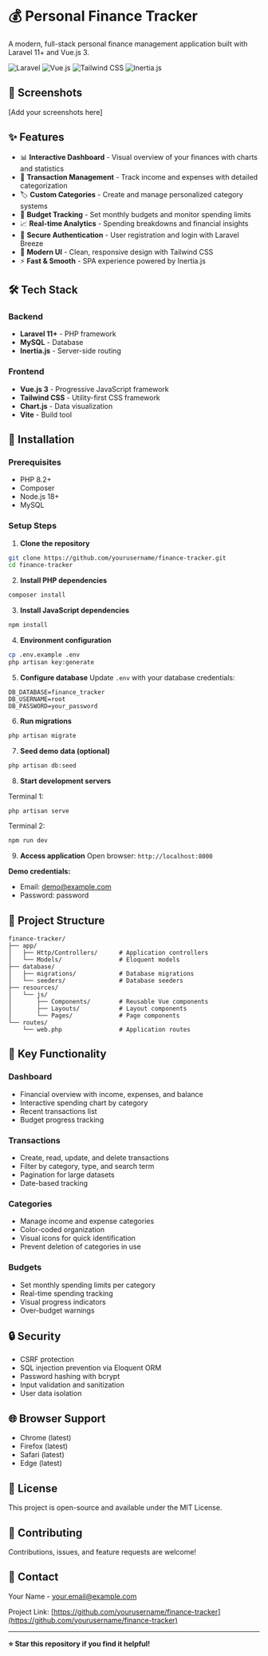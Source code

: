 # 💰 Personal Finance Tracker

A modern, full-stack personal finance management application built with Laravel 11+ and Vue.js 3.

![Laravel](https://img.shields.io/badge/Laravel-11+-FF2D20?style=flat&logo=laravel&logoColor=white)
![Vue.js](https://img.shields.io/badge/Vue.js-3-4FC08D?style=flat&logo=vue.js&logoColor=white)
![Tailwind CSS](https://img.shields.io/badge/Tailwind-3-38B2AC?style=flat&logo=tailwind-css&logoColor=white)
![Inertia.js](https://img.shields.io/badge/Inertia.js-Latest-9553E9?style=flat)

## 📸 Screenshots

[Add your screenshots here]

## ✨ Features

-   📊 **Interactive Dashboard** - Visual overview of your finances with charts and statistics
-   💸 **Transaction Management** - Track income and expenses with detailed categorization
-   🏷️ **Custom Categories** - Create and manage personalized category systems
-   🎯 **Budget Tracking** - Set monthly budgets and monitor spending limits
-   📈 **Real-time Analytics** - Spending breakdowns and financial insights
-   🔐 **Secure Authentication** - User registration and login with Laravel Breeze
-   🎨 **Modern UI** - Clean, responsive design with Tailwind CSS
-   ⚡ **Fast & Smooth** - SPA experience powered by Inertia.js

## 🛠️ Tech Stack

### Backend

-   **Laravel 11+** - PHP framework
-   **MySQL** - Database
-   **Inertia.js** - Server-side routing

### Frontend

-   **Vue.js 3** - Progressive JavaScript framework
-   **Tailwind CSS** - Utility-first CSS framework
-   **Chart.js** - Data visualization
-   **Vite** - Build tool

## 🚀 Installation

### Prerequisites

-   PHP 8.2+
-   Composer
-   Node.js 18+
-   MySQL

### Setup Steps

1. **Clone the repository**

```bash
git clone https://github.com/yourusername/finance-tracker.git
cd finance-tracker
```

2. **Install PHP dependencies**

```bash
composer install
```

3. **Install JavaScript dependencies**

```bash
npm install
```

4. **Environment configuration**

```bash
cp .env.example .env
php artisan key:generate
```

5. **Configure database**
   Update `.env` with your database credentials:

```env
DB_DATABASE=finance_tracker
DB_USERNAME=root
DB_PASSWORD=your_password
```

6. **Run migrations**

```bash
php artisan migrate
```

7. **Seed demo data (optional)**

```bash
php artisan db:seed
```

8. **Start development servers**

Terminal 1:

```bash
php artisan serve
```

Terminal 2:

```bash
npm run dev
```

9. **Access application**
   Open browser: `http://localhost:8000`

**Demo credentials:**

-   Email: demo@example.com
-   Password: password

## 📁 Project Structure

```
finance-tracker/
├── app/
│   ├── Http/Controllers/      # Application controllers
│   └── Models/                # Eloquent models
├── database/
│   ├── migrations/            # Database migrations
│   └── seeders/               # Database seeders
├── resources/
│   └── js/
│       ├── Components/        # Reusable Vue components
│       ├── Layouts/           # Layout components
│       └── Pages/             # Page components
└── routes/
    └── web.php                # Application routes
```

## 🎯 Key Functionality

### Dashboard

-   Financial overview with income, expenses, and balance
-   Interactive spending chart by category
-   Recent transactions list
-   Budget progress tracking

### Transactions

-   Create, read, update, and delete transactions
-   Filter by category, type, and search term
-   Pagination for large datasets
-   Date-based tracking

### Categories

-   Manage income and expense categories
-   Color-coded organization
-   Visual icons for quick identification
-   Prevent deletion of categories in use

### Budgets

-   Set monthly spending limits per category
-   Real-time spending tracking
-   Visual progress indicators
-   Over-budget warnings

## 🔒 Security

-   CSRF protection
-   SQL injection prevention via Eloquent ORM
-   Password hashing with bcrypt
-   Input validation and sanitization
-   User data isolation

## 🌐 Browser Support

-   Chrome (latest)
-   Firefox (latest)
-   Safari (latest)
-   Edge (latest)

## 📝 License

This project is open-source and available under the MIT License.

## 🤝 Contributing

Contributions, issues, and feature requests are welcome!

## 📧 Contact

Your Name - your.email@example.com

Project Link: [https://github.com/yourusername/finance-tracker](https://github.com/yourusername/finance-tracker)

---

**⭐ Star this repository if you find it helpful!**
